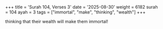 +++
title = 'Surah 104, Verses 3'
date = '2025-08-30'
weight = 6182
surah = 104
ayah = 3
tags = ["immortal", "make", "thinking", "wealth"]
+++

thinking that their wealth will make them immortal!